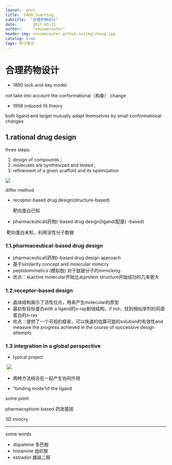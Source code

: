 ```yaml
---
layout:  post  
title:  CADD_learning
subtitle:  "合理药物设计"
date:       2017-05-11
author:     "vousmecouter"
header-img: vousmecouter.github.io/img/zhang.jpg
catalog: true
tags: 学习笔记
---
```


# 合理药物设计


- 1890  lock-and-key model

not take  into account the conformational（构象） change 

- 1958 induced-fit theory

both ligand and target mutually adapt themselves by small conformational changes 

## 1.rational  drug design

three steps: 

1. design of compounds ;
2. molecules are synthesized and tested ;
3. refinement  of a given scaffold and its optimization 

![](https://github.com/MengYGuo/MengYGuo.github.io/blob/master/img/%E6%96%B9%E6%B3%95.JPG?raw=true)

differ method 

- receptor-based drug design(structure-based)

  靶向蛋白已知

- pharmaceutical(药物)-based drug design(ligand(配基) -based)

​        靶向蛋白未知，利用活性分子数据

### 1.1.pharmaceutical-based drug design

- pharmaceutical(药物)-based drug design approach
- 基于similarity  concept and molecular  mimicry
- peptidomimetics (模拟肽) 对于肽链分子的mimicking
- 优点：从active molecular开始比从protein structure开始成功的几率更大

### 1.2.receptor-based design 

- 晶体结构揭示了活性位点，用来产生molecular的原型
- 最初有目标蛋白with a ligand的x-ray射线结构，if not，找到相似序列的同源蛋白的x-ray
- 优点：提供了一个可视的框架，可以快速的估算可能的solution的有效性and measure the progress  achieved  in the course of successive  design attempts

### 1.3 integration  in a global perspective 

- typical project 

  ![](MengYGuo.github.io/img/方法.JPG)

- 两种方法结合在一起产生协同作用

- “binding mode”of the ligand




some point 

pharmacophore-based 药效基团

3D minicry



***

some words

- dopamine 多巴胺
- histamine 组织胺
- estradiol 雌甾二醇
